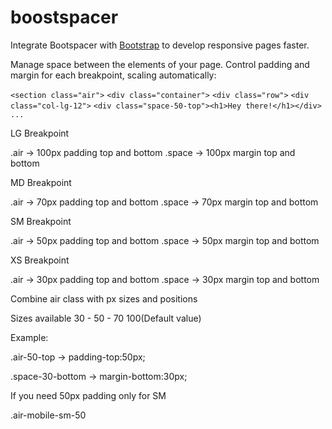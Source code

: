 # boostspacer


Integrate Bootspacer with <a href="http://getbootstrap.com/">Bootstrap</a> to develop responsive pages faster.

Manage space between the elements of your page.
Control padding and margin for each breakpoint, scaling automatically:


`<section class="air">`
`<div class="container">`
`<div class="row">`
`<div class="col-lg-12">`
`<div class="space-50-top"><h1>Hey there!</h1></div>`
`...`



LG Breakpoint

.air -> 100px padding top and bottom 
.space -> 100px margin top and bottom 

MD Breakpoint

.air -> 70px padding top and bottom 
.space -> 70px margin top and bottom 

SM Breakpoint

.air -> 50px padding top and bottom 
.space -> 50px margin top and bottom 

XS Breakpoint

.air -> 30px padding top and bottom 
.space -> 30px margin top and bottom

Combine air class with px sizes and positions

Sizes available 30 - 50 - 70 100(Default value) 

Example:

.air-50-top -> padding-top:50px;

.space-30-bottom -> margin-bottom:30px;


If you need 50px padding only for SM

 .air-mobile-sm-50





